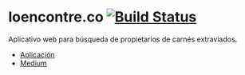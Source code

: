 # loencontre.co  [![Build Status](https://travis-ci.org/entregascontinuas/loencontre.co.svg?branch=development)](https://travis-ci.org/entregascontinuas/loencontre.co) 

Aplicativo web para búsqueda de propietarios de carnés extraviados. 

- [Aplicación](http://loencontre.co/)
- [Medium](https://medium.com/@entregascontinuas)

